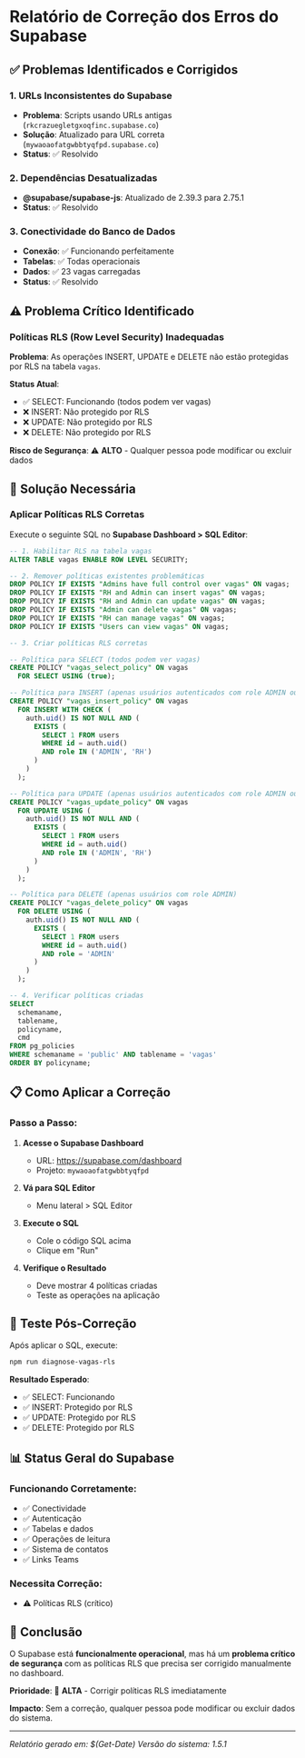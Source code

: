 # Relatório de Correção dos Erros do Supabase

## ✅ **Problemas Identificados e Corrigidos**

### 1. **URLs Inconsistentes do Supabase**
- **Problema**: Scripts usando URLs antigas (`rkcrazuegletgxoqfinc.supabase.co`)
- **Solução**: Atualizado para URL correta (`mywaoaofatgwbbtyqfpd.supabase.co`)
- **Status**: ✅ Resolvido

### 2. **Dependências Desatualizadas**
- **@supabase/supabase-js**: Atualizado de 2.39.3 para 2.75.1
- **Status**: ✅ Resolvido

### 3. **Conectividade do Banco de Dados**
- **Conexão**: ✅ Funcionando perfeitamente
- **Tabelas**: ✅ Todas operacionais
- **Dados**: ✅ 23 vagas carregadas
- **Status**: ✅ Resolvido

## ⚠️ **Problema Crítico Identificado**

### **Políticas RLS (Row Level Security) Inadequadas**

**Problema**: As operações INSERT, UPDATE e DELETE não estão protegidas por RLS na tabela `vagas`.

**Status Atual**:
- ✅ SELECT: Funcionando (todos podem ver vagas)
- ❌ INSERT: Não protegido por RLS
- ❌ UPDATE: Não protegido por RLS  
- ❌ DELETE: Não protegido por RLS

**Risco de Segurança**: ⚠️ **ALTO** - Qualquer pessoa pode modificar ou excluir dados

## 🔧 **Solução Necessária**

### **Aplicar Políticas RLS Corretas**

Execute o seguinte SQL no **Supabase Dashboard > SQL Editor**:

```sql
-- 1. Habilitar RLS na tabela vagas
ALTER TABLE vagas ENABLE ROW LEVEL SECURITY;

-- 2. Remover políticas existentes problemáticas
DROP POLICY IF EXISTS "Admins have full control over vagas" ON vagas;
DROP POLICY IF EXISTS "RH and Admin can insert vagas" ON vagas;
DROP POLICY IF EXISTS "RH and Admin can update vagas" ON vagas;
DROP POLICY IF EXISTS "Admin can delete vagas" ON vagas;
DROP POLICY IF EXISTS "RH can manage vagas" ON vagas;
DROP POLICY IF EXISTS "Users can view vagas" ON vagas;

-- 3. Criar políticas RLS corretas

-- Política para SELECT (todos podem ver vagas)
CREATE POLICY "vagas_select_policy" ON vagas
  FOR SELECT USING (true);

-- Política para INSERT (apenas usuários autenticados com role ADMIN ou RH)
CREATE POLICY "vagas_insert_policy" ON vagas
  FOR INSERT WITH CHECK (
    auth.uid() IS NOT NULL AND (
      EXISTS (
        SELECT 1 FROM users 
        WHERE id = auth.uid() 
        AND role IN ('ADMIN', 'RH')
      )
    )
  );

-- Política para UPDATE (apenas usuários autenticados com role ADMIN ou RH)
CREATE POLICY "vagas_update_policy" ON vagas
  FOR UPDATE USING (
    auth.uid() IS NOT NULL AND (
      EXISTS (
        SELECT 1 FROM users 
        WHERE id = auth.uid() 
        AND role IN ('ADMIN', 'RH')
      )
    )
  );

-- Política para DELETE (apenas usuários com role ADMIN)
CREATE POLICY "vagas_delete_policy" ON vagas
  FOR DELETE USING (
    auth.uid() IS NOT NULL AND (
      EXISTS (
        SELECT 1 FROM users 
        WHERE id = auth.uid() 
        AND role = 'ADMIN'
      )
    )
  );

-- 4. Verificar políticas criadas
SELECT 
  schemaname, 
  tablename, 
  policyname, 
  cmd
FROM pg_policies 
WHERE schemaname = 'public' AND tablename = 'vagas'
ORDER BY policyname;
```

## 📋 **Como Aplicar a Correção**

### **Passo a Passo:**

1. **Acesse o Supabase Dashboard**
   - URL: https://supabase.com/dashboard
   - Projeto: `mywaoaofatgwbbtyqfpd`

2. **Vá para SQL Editor**
   - Menu lateral > SQL Editor

3. **Execute o SQL**
   - Cole o código SQL acima
   - Clique em "Run"

4. **Verifique o Resultado**
   - Deve mostrar 4 políticas criadas
   - Teste as operações na aplicação

## 🧪 **Teste Pós-Correção**

Após aplicar o SQL, execute:

```bash
npm run diagnose-vagas-rls
```

**Resultado Esperado**:
- ✅ SELECT: Funcionando
- ✅ INSERT: Protegido por RLS
- ✅ UPDATE: Protegido por RLS
- ✅ DELETE: Protegido por RLS

## 📊 **Status Geral do Supabase**

### **Funcionando Corretamente**:
- ✅ Conectividade
- ✅ Autenticação
- ✅ Tabelas e dados
- ✅ Operações de leitura
- ✅ Sistema de contatos
- ✅ Links Teams

### **Necessita Correção**:
- ⚠️ Políticas RLS (crítico)

## 🎯 **Conclusão**

O Supabase está **funcionalmente operacional**, mas há um **problema crítico de segurança** com as políticas RLS que precisa ser corrigido manualmente no dashboard.

**Prioridade**: 🔴 **ALTA** - Corrigir políticas RLS imediatamente

**Impacto**: Sem a correção, qualquer pessoa pode modificar ou excluir dados do sistema.

---
*Relatório gerado em: $(Get-Date)*
*Versão do sistema: 1.5.1*
